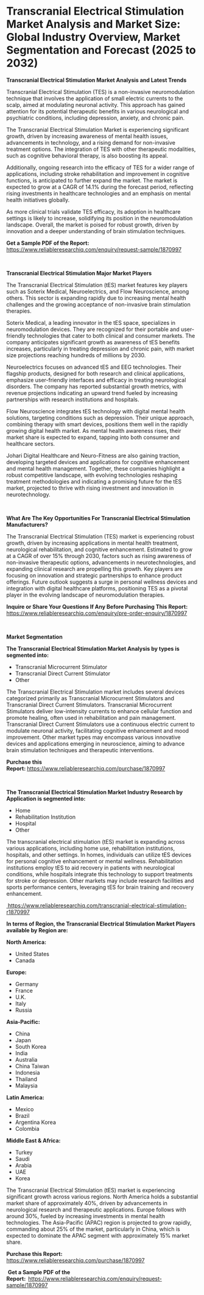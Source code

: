 <p><h1>Transcranial Electrical Stimulation Market Analysis and Market Size: Global Industry Overview, Market Segmentation and Forecast (2025 to 2032)</h1></p><p><strong>Transcranial Electrical Stimulation Market Analysis and Latest Trends</strong></p>
<p><p>Transcranial Electrical Stimulation (TES) is a non-invasive neuromodulation technique that involves the application of small electric currents to the scalp, aimed at modulating neuronal activity. This approach has gained attention for its potential therapeutic benefits in various neurological and psychiatric conditions, including depression, anxiety, and chronic pain.</p><p>The Transcranial Electrical Stimulation Market is experiencing significant growth, driven by increasing awareness of mental health issues, advancements in technology, and a rising demand for non-invasive treatment options. The integration of TES with other therapeutic modalities, such as cognitive behavioral therapy, is also boosting its appeal. </p><p>Additionally, ongoing research into the efficacy of TES for a wider range of applications, including stroke rehabilitation and improvement in cognitive functions, is anticipated to further expand the market. The market is expected to grow at a CAGR of 14.1% during the forecast period, reflecting rising investments in healthcare technologies and an emphasis on mental health initiatives globally. </p><p>As more clinical trials validate TES efficacy, its adoption in healthcare settings is likely to increase, solidifying its position in the neuromodulation landscape. Overall, the market is poised for robust growth, driven by innovation and a deeper understanding of brain stimulation techniques.</p></p>
<p><strong>Get a Sample PDF of the Report:&nbsp;</strong> <a href="https://www.reliableresearchiq.com/enquiry/request-sample/1870997?utm_campaign=3357&utm_medium=2&utm_source=Github&utm_content=ia&utm_term=13042025&utm_id=transcranial-electrical-stimulation">https://www.reliableresearchiq.com/enquiry/request-sample/1870997</a></p>
<p>&nbsp;</p>
<p><strong>Transcranial Electrical Stimulation Major Market Players</strong></p>
<p><p>The Transcranial Electrical Stimulation (tES) market features key players such as Soterix Medical, Neuroelectrics, and Flow Neuroscience, among others. This sector is expanding rapidly due to increasing mental health challenges and the growing acceptance of non-invasive brain stimulation therapies.</p><p>Soterix Medical, a leading innovator in the tES space, specializes in neuromodulation devices. They are recognized for their portable and user-friendly technologies that cater to both clinical and consumer markets. The company anticipates significant growth as awareness of tES benefits increases, particularly in treating depression and chronic pain, with market size projections reaching hundreds of millions by 2030.</p><p>Neuroelectrics focuses on advanced tES and EEG technologies. Their flagship products, designed for both research and clinical applications, emphasize user-friendly interfaces and efficacy in treating neurological disorders. The company has reported substantial growth metrics, with revenue projections indicating an upward trend fueled by increasing partnerships with research institutions and hospitals.</p><p>Flow Neuroscience integrates tES technology with digital mental health solutions, targeting conditions such as depression. Their unique approach, combining therapy with smart devices, positions them well in the rapidly growing digital health market. As mental health awareness rises, their market share is expected to expand, tapping into both consumer and healthcare sectors.</p><p>Johari Digital Healthcare and Neuro-Fitness are also gaining traction, developing targeted devices and applications for cognitive enhancement and mental health management. Together, these companies highlight a robust competitive landscape, with evolving technologies reshaping treatment methodologies and indicating a promising future for the tES market, projected to thrive with rising investment and innovation in neurotechnology.</p></p>
<p>&nbsp;</p>
<p><strong>What Are The Key Opportunities For Transcranial Electrical Stimulation Manufacturers?</strong></p>
<p><p>The Transcranial Electrical Stimulation (TES) market is experiencing robust growth, driven by increasing applications in mental health treatment, neurological rehabilitation, and cognitive enhancement. Estimated to grow at a CAGR of over 15% through 2030, factors such as rising awareness of non-invasive therapeutic options, advancements in neurotechnologies, and expanding clinical research are propelling this growth. Key players are focusing on innovation and strategic partnerships to enhance product offerings. Future outlook suggests a surge in personal wellness devices and integration with digital healthcare platforms, positioning TES as a pivotal player in the evolving landscape of neuromodulation therapies.</p></p>
<p><strong>Inquire or Share Your Questions If Any Before Purchasing This Report:</strong> <a href="https://www.reliableresearchiq.com/enquiry/pre-order-enquiry/1870997?utm_campaign=3357&utm_medium=2&utm_source=Github&utm_content=ia&utm_term=13042025&utm_id=transcranial-electrical-stimulation">https://www.reliableresearchiq.com/enquiry/pre-order-enquiry/1870997</a></p>
<p>&nbsp;</p>
<p><strong>Market Segmentation</strong></p>
<p><strong>The Transcranial Electrical Stimulation Market Analysis by types is segmented into:</strong></p>
<p><ul><li>Transcranial Microcurrent Stimulator</li><li>Transcranial Direct Current Stimulator</li><li>Other</li></ul></p>
<p><p>The Transcranial Electrical Stimulation market includes several devices categorized primarily as Transcranial Microcurrent Stimulators and Transcranial Direct Current Stimulators. Transcranial Microcurrent Stimulators deliver low-intensity currents to enhance cellular function and promote healing, often used in rehabilitation and pain management. Transcranial Direct Current Stimulators use a continuous electric current to modulate neuronal activity, facilitating cognitive enhancement and mood improvement. Other market types may encompass various innovative devices and applications emerging in neuroscience, aiming to advance brain stimulation techniques and therapeutic interventions.</p></p>
<p><strong>Purchase this Report:&nbsp;</strong><a href="https://www.reliableresearchiq.com/purchase/1870997?utm_campaign=3357&utm_medium=2&utm_source=Github&utm_content=ia&utm_term=13042025&utm_id=transcranial-electrical-stimulation">https://www.reliableresearchiq.com/purchase/1870997</a></p>
<p>&nbsp;</p>
<p><strong>The Transcranial Electrical Stimulation Market Industry Research by Application is segmented into:</strong></p>
<p><ul><li>Home</li><li>Rehabilitation Institution</li><li>Hospital</li><li>Other</li></ul></p>
<p><p>The transcranial electrical stimulation (tES) market is expanding across various applications, including home use, rehabilitation institutions, hospitals, and other settings. In homes, individuals can utilize tES devices for personal cognitive enhancement or mental wellness. Rehabilitation institutions employ tES to aid recovery in patients with neurological conditions, while hospitals integrate this technology to support treatments for stroke or depression. Other markets may include research facilities and sports performance centers, leveraging tES for brain training and recovery enhancement.</p></p>
<p><a href="https://www.reliableresearchiq.com/transcranial-electrical-stimulation-r1870997?utm_campaign=3357&utm_medium=2&utm_source=Github&utm_content=ia&utm_term=13042025&utm_id=transcranial-electrical-stimulation">&nbsp;https://www.reliableresearchiq.com/transcranial-electrical-stimulation-r1870997</a></p>
<p><strong>In terms of Region, the Transcranial Electrical Stimulation Market Players available by Region are:</strong></p>
<p>
    <p> <strong> North America: </strong>
        <ul>
            <li>United States</li>
            <li>Canada</li>
        </ul>
        </p> 
    <p> <strong> Europe: </strong>
        <ul>
            <li>Germany</li>
            <li>France</li>
            <li>U.K.</li>
            <li>Italy</li>
            <li>Russia</li>
        </ul>
        </p> 
    <p> <strong> Asia-Pacific: </strong>
        <ul>
            <li>China</li>
            <li>Japan</li>
            <li>South Korea</li>
            <li>India</li>
            <li>Australia</li>
            <li>China Taiwan</li>
            <li>Indonesia</li>
            <li>Thailand</li>
            <li>Malaysia</li>
        </ul>
        </p> 
    <p> <strong> Latin America: </strong>
        <ul>
            <li>Mexico</li>
            <li>Brazil</li>
            <li>Argentina Korea</li>
            <li>Colombia</li>
        </ul>
        </p> 
    <p> <strong> Middle East & Africa: </strong>
        <ul>
            <li>Turkey</li>
            <li>Saudi</li>
            <li>Arabia</li>
            <li>UAE</li>
            <li>Korea</li>
        </ul>
    </p>
    </p>
<p><p>The Transcranial Electrical Stimulation (tES) market is experiencing significant growth across various regions. North America holds a substantial market share of approximately 40%, driven by advancements in neurological research and therapeutic applications. Europe follows with around 30%, fueled by increasing investments in mental health technologies. The Asia-Pacific (APAC) region is projected to grow rapidly, commanding about 25% of the market, particularly in China, which is expected to dominate the APAC segment with approximately 15% market share.</p></p>
<p><strong>Purchase this Report: </strong><a href="https://www.reliableresearchiq.com/purchase/1870997?utm_campaign=3357&utm_medium=2&utm_source=Github&utm_content=ia&utm_term=13042025&utm_id=transcranial-electrical-stimulation">https://www.reliableresearchiq.com/purchase/1870997</a></p>
<p>&nbsp;<strong>Get a Sample PDF of the Report:&nbsp;&nbsp;</strong><a href="https://www.reliableresearchiq.com/enquiry/request-sample/1870997?utm_campaign=3357&utm_medium=2&utm_source=Github&utm_content=ia&utm_term=13042025&utm_id=transcranial-electrical-stimulation">https://www.reliableresearchiq.com/enquiry/request-sample/1870997</a></p>
<p><strong></strong></p>
<p><p></p><p></p><p></p></p>